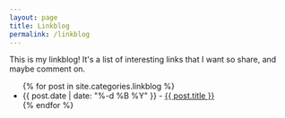 ```yaml
---
layout: page
title: Linkblog
permalink: /linkblog
---
```


This is my linkblog! It's a list of interesting links that I want so share, and maybe comment on.

<ul>
  {% for post in site.categories.linkblog %}
  <li>{{ post.date | date: "%-d %B %Y" }} - <a href="{{ post.url }}">{{ post.title }}</a></li>
  {% endfor %}
</ul>
